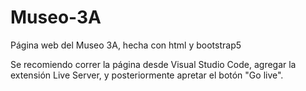 # Museo-3A
Página web del Museo 3A, hecha con html y bootstrap5

Se recomiendo correr la página desde Visual Studio Code, agregar la extensión Live Server, y posteriormente apretar el botón "Go live".
